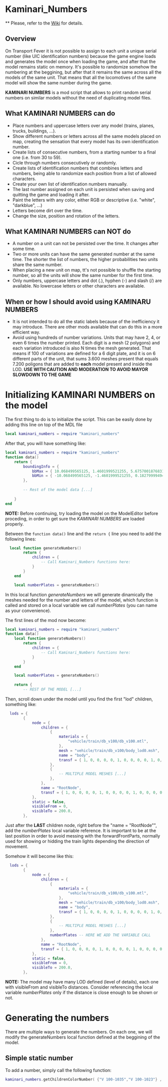 # Kaminari_Numbers

** Please, refer to the [Wiki](https://github.com/telecotxesco/Kaminari_Numbers/wiki) for details.

## Overview
On Transport Fever it is not possible to assign to each unit a unique serial number (like UIC identification numbers) because the game engine loads and generates the model once when loading the game, and after that the model remains static on memory. It's possible to randomize somehow the numbering at the beggining, but after that it remains the same across all the models of the same unit. That means that all the locomotives of the same model will show the same number during the game.

**KAMINARI NUMBERS** is a mod script that allows to print random serial numbers on similar models without the need of duplicating model files.

## What KAMINARI NUMBERS can do
* Place numbers and uppercase letters over any model (trains, planes, trucks, buildings, ...).
* Show different numbers or letters across all the same models placed on map, creating the sensation that every model has its own identification number.
* Create lists of consecutive numbers, from a starting number to a final one (i.e. from 30 to 59).
* Cicle through numbers consecutively or randomly.
* Create lists of identification numbers that combines letters and numbers, being able to randomize each position from a list of allowed characters.
* Create your own list of identification numbers manually.
* The last number assigned on each unit is persisted when saving and quitting the game and loading it after.
* Paint the letters with any color, either RGB or descriptive (i.e. "white", "darkblue", ...)
* Letters become dirt over the time.
* Change the size, position and rotation of the letters.

## What KAMINARI NUMBERS can NOT do
* A number on a unit can not be persisted over the time. It changes after some time.
* Two or more units can have the same generated number at the same time. The shorter the list of numbers, the higher probabilities two units share the same number.
* When placing a new unit on map, tt's not possible to shuffle the starting number, so all the units will show the same number for the first time.
* Only numbers, uppercase letters and dot (.), hyphen (-) and slash (/) are available. No lowercase letters or other characters are available.

## When or how I should avoid using KAMINARU NUMBERS
* It is not intended to do all the static labels because of the inefficiency it may introduce. There are other mods available that can do this in a more efficient way.
* Avoid using hundreds of number variations. Units that may have 2, 4, or even 6 times the number printed. Each digit is a mesh (2 polygons) and each variation introduced is also N times the mesh generated. That means if 100 of variations are defined for a 6 digit plate, and it is on 6 different parts of the unit, that sums 3.600 meshes present that equals 7.200 poligons that are added to **each** model present and inside the LOD. **USE WITH CAUTION AND MODERATION TO AVOID MAYOR SLOWDOWN TO THE GAME**

# Initializing KAMINARI NUMBERS on the model
The first thing to do is to initialize the script. This can be easily done by adding this line on top of the MDL file

```lua
local kaminari_numbers = require "kaminari_numbers"
```

After that, you will have something like:

```lua
local kaminari_numbers = require "kaminari_numbers"
function data()
	return {
		boundingInfo = {
			bbMax = { 10.068499565125, 1.4601999521255, 5.6757001876831, },
			bbMin = { -10.068499565125, -1.4601999521255, 0.18279999494553, },
		},
		
		-- Rest of the model data [...]
	
	}
end
```

**NOTE:** Before continuing, try loading the model on the ModelEditor before proceding, in order to get sure the *KAMINARI NUMBERS* are loaded properly.

Between the `function data()` line and the `return {` line you need to add the following lines:

```lua
  local function generateNumbers()
		return { 
			children = {
				-- Call Kaminari_Numbers functions here:
			}
		}
	end

	local numberPlates = generateNumbers()
```

In this local function *generateNumbers* we will generate dinamically the meshes needed for the number and letters of the model, which function is called and stored on a local variable we call *numberPlates* (you can name as your convenience).

The first lines of the mod now become:

```lua
local kaminari_numbers = require "kaminari_numbers"
function data()
	local function generateNumbers()
		return { 
			children = {
				-- Call Kaminari_Numbers functions here:
			}
		}
	end

	local numberPlates = generateNumbers()
	
	return {
		-- REST OF THE MODEL [...]
```

Then, scroll down under the model until you find the first "lod" children, something like:

```lua
  lods = {
		{
			node = {
				children = {
					{
						materials = {
							"vehicle/train/db_v100/db_v100.mtl",
						},
						mesh = "vehicle/train/db_v100/body_lod0.msh",
						name = "body",
						transf = { 1, 0, 0, 0, 0, 1, 0, 0, 0, 0, 1, 0, 0, 0, 0, 1, },
					},
					{
						-- MULTIPLE MODEL MESHES [...]
					},
				},
				name = "RootNode",
				transf = { 1, 0, 0, 0, 0, 1, 0, 0, 0, 0, 1, 0, 0, 0, 0, 1, },
			},
			static = false,
			visibleFrom = 0,
			visibleTo = 200.0,
		},
```

Just after the **LAST** children node, right before the "name = "RootNode"", add the *numberPlates* local variable reference. It is important to be at the last position in order to avoid messing with the forwardFrontParts, normally used for showing or hidding the train lights depending the direction of movement.

Somehow it will become like this:

```lua
  lods = {
		{
			node = {
				children = {
					{
						materials = { 
							"vehicle/train/db_v100/db_v100.mtl", 
						},
						mesh = "vehicle/train/db_v100/body_lod0.msh",
						name = "body",
						transf = { 1, 0, 0, 0, 0, 1, 0, 0, 0, 0, 1, 0, 0, 0, 0, 1, },
					},
					{
						-- MULTIPLE MODEL MESHES [...]
					},
					numberPlates -- HERE WE ADD THE VARIABLE CALL
				},
				name = "RootNode",
				transf = { 1, 0, 0, 0, 0, 1, 0, 0, 0, 0, 1, 0, 0, 0, 0, 1, },
			},
			static = false,
			visibleFrom = 0,
			visibleTo = 200.0,
		},
```

**NOTE:** The model may have many LOD defined (level of details), each one with visibleFrom and visibleTo distances. Consider referencing the local variable *numberPlates* only if the distance is close enough to be shown or not.

# Generating the numbers
There are multiple ways to generate the numbers. On each one, we will modify the generateNumbers local function defined at the beggining of the model.

## Simple static number
To add a number, simply call the following function:

```lua
kaminari_numbers.getChildrenColorNumber( {"V 100-1035","V 100-1023"} , "white", "Helvetica", 10.0, 2.20, -1.00, 2.05, 180, 0, 0 ),
```

